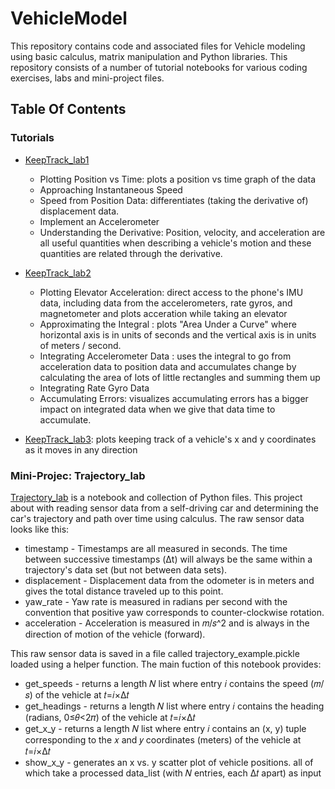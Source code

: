 # VehicleModel
This repository contains code and associated files for Vehicle modeling using basic calculus, matrix manipulation and Python libraries. This repository consists of a number of tutorial notebooks for various coding exercises, labs and mini-project files.

## Table Of Contents

### Tutorials
* [KeepTrack_lab1](/KeepTrack_lab1) 
    * Plotting Position vs Time: plots a position vs time graph of the data
    * Approaching Instantaneous Speed
    * Speed from Position Data: differentiates (taking the derivative of) displacement data.
    * Implement an Accelerometer
    * Understanding the Derivative: Position, velocity, and acceleration are all useful quantities when describing a vehicle's motion and these quantities are related through the derivative.

* [KeepTrack_lab2](/KeepTrack_lab2)
    * Plotting Elevator Acceleration: direct access to the phone's IMU data, including data from the accelerometers, rate gyros, and magnetometer and plots acceration while taking an elevator
    * Approximating the Integral : plots "Area Under a Curve" where horizontal axis is in units of seconds and the vertical axis is in units of meters / second.
    * Integrating Accelerometer Data : uses the integral to go from acceleration data to position data and accumulates change by calculating the area of lots of little rectangles and summing them up
    * Integrating Rate Gyro Data
    * Accumulating Errors: visualizes accumulating errors has a bigger impact on integrated data when we give that data time to accumulate.
 
* [KeepTrack_lab3](/KeepTrack_lab0): plots keeping track of a vehicle's x and y coordinates as it moves in any direction


### Mini-Projec: Trajectory_lab
[Trajectory_lab](/Trajectories_lab/Reconstructing%20Trajectories.ipynb) is a notebook and collection of Python files. This project about with reading sensor data from a self-driving car and determining the car's trajectory and path over time using calculus. The raw sensor data looks like this: 
* timestamp - Timestamps are all measured in seconds. The time between successive timestamps (Δt) will always be the same within a trajectory's data set (but not between data sets).
* displacement - Displacement data from the odometer is in meters and gives the total distance traveled up to this point.
* yaw_rate - Yaw rate is measured in radians per second with the convention that positive yaw corresponds to counter-clockwise rotation.
* acceleration - Acceleration is measured in 𝑚/𝑠^2 and is always in the direction of motion of the vehicle (forward).

This raw sensor data is saved in a file called trajectory_example.pickle loaded using a helper function. The main fuction of this notebook provides:
* get_speeds - returns a length 𝑁 list where entry 𝑖 contains the speed (𝑚/𝑠) of the vehicle at 𝑡=𝑖×Δ𝑡 
* get_headings - returns a length 𝑁 list where entry 𝑖 contains the heading (radians, 0≤𝜃<2𝜋) of the vehicle at 𝑡=𝑖×Δ𝑡
* get_x_y - returns a length 𝑁 list where entry 𝑖 contains an (x, y) tuple corresponding to the 𝑥 and 𝑦 coordinates (meters) of the vehicle at 𝑡=𝑖×Δ𝑡
* show_x_y - generates an x vs. y scatter plot of vehicle positions.
all of which take a processed data_list (with 𝑁 entries, each Δ𝑡  apart) as input
